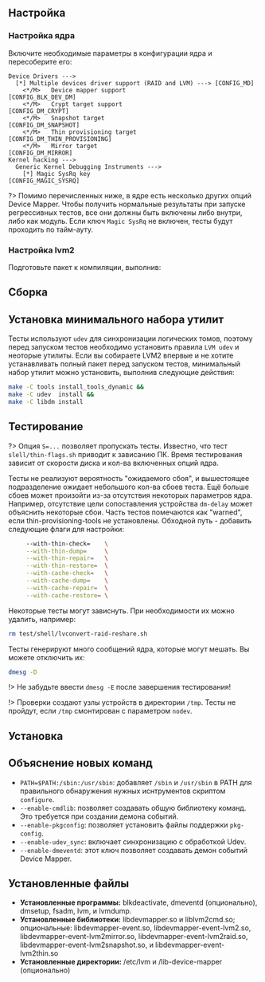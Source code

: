 <package-info :package="package" showsbu></package-info>

<script>
		new Vue({
		el: '#main',
		data: { package: {} },
		mounted: function () {
				this.getPackage('lvm2');
		},
		methods: {
			getPackage: function(name) {
					getPackage(name)
					.then(response => this.package = response);
			},
		}
  })
</script>

## Настройка

### Настройка ядра

Включите необходимые параметры в конфигурации ядра и пересоберите его:

```
Device Drivers --->
  [*] Multiple devices driver support (RAID and LVM) ---> [CONFIG_MD]
    <*/M>   Device mapper support                         [CONFIG_BLK_DEV_DM]
    <*/M>   Crypt target support                          [CONFIG_DM_CRYPT]
    <*/M>   Snapshot target                               [CONFIG_DM_SNAPSHOT]
    <*/M>   Thin provisioning target                      [CONFIG_DM_THIN_PROVISIONING]
    <*/M>   Mirror target                                 [CONFIG_DM_MIRROR]
Kernel hacking --->
  Generic Kernel Debugging Instruments --->
    [*] Magic SysRq key                                   [CONFIG_MAGIC_SYSRQ]
```

?> Помимо перечисленных ниже, в ядре есть несколько других опций Device Mapper. Чтобы получить нормальные результаты при запуске регрессивных тестов, все они должны быть включены либо внутри, либо как модуль. Если ключ `Magic SysRq` не включен, тесты будут проходить по тайм-ауту.

### Настройка lvm2

Подготовьте пакет к компиляции, выполнив:

 <package-script :package="'lvm2'" :type="'prepare'"></package-script>

## Сборка

<package-script :package="'lvm2'" :type="'build'"></package-script>

## Установка минимального набора утилит

Тесты используют `udev` для синхронизации логических томов, поэтому перед запуском тестов необходимо установить правила `LVM udev` и неоторые утилиты. Если вы собираете LVM2 впервые и не хотите устанавливать полный пакет перед запуском тестов, минимальный набор утилит можно установить, выполнив следующие действия:

```bash
make -C tools install_tools_dynamic &&
make -C udev  install &&
make -C libdm install
```

## Тестирование

<package-script :package="'lvm2'" :type="'test'"></package-script>

?> Опция `S=...` позволяет пропускать тесты. Известно, что тест `slell/thin-flags.sh` приводит к зависанию ПК. Время тестирования зависит от скорости диска и кол-ва включенных опций ядра.

Тесты не реализуют вероятность "ожидаемого сбоя", и вышестоящее подразделение ожидает небольшого кол-ва сбоев теста. Ещё больше сбоев может произойти из-за отсутствия некоторых параметров ядра. Например, отсутствие цели сопоставления устройства `dm-delay` может объяснить некоторые сбои. Часть тестов помечаются как "warned", если thin-provisioning-tools не установлены. Обходной путь - добавить следующие флаги для настройки:

```bash
     --with-thin-check=    \
     --with-thin-dump=     \
     --with-thin-repair=   \
     --with-thin-restore=  \
     --with-cache-check=   \
     --with-cache-dump=    \
     --with-cache-repair=  \
     --with-cache-restore= \
```

Некоторые тесты могут зависнуть. При необходимости их можно удалить, например:

```bash
rm test/shell/lvconvert-raid-reshare.sh
```

Тесты генерируют много сообщений ядра, которые могут мешать. Вы можете отключить их:

```bash
dmesg -D
```

!> Не забудьте ввести `dmesg -E` после завершения тестирования!

!> Проверки создают узлы устройств в директории `/tmp`. Тесты не пройдут, если `/tmp` смонтирован с параметром `nodev`.

## Установка

<package-script :package="'lvm2'" :type="'install'"></package-script>

## Объяснение новых команд

* `PATH=$PATH:/sbin:/usr/sbin`: добавляет `/sbin` и `/usr/sbin` в PATH для правильного обнаружения нужных иснтрументов скриптом `configure`.
* `--enable-cmdlib`: позволяет создавать общую библиотеку команд. Это требуется при создании демона событий.
* `--enable-pkgconfig`: позволяет установить файлы поддержки `pkg-config`.
* `--enable-udev_sync`: включает синхронизацию с обработкой Udev.
* `--enable-dmeventd`: этот ключ позволяет создавать демон событий Device Mapper.

## Установленные файлы
* **Установленные программы:** blkdeactivate, dmeventd (опционально), dmsetup, fsadm, lvm, и lvmdump.
* **Установленные библиотеки:** libdevmapper.so и liblvm2cmd.so; опциональные: libdevmapper-event.so, libdevmapper-event-lvm2.so, libdevmapper-event-lvm2mirror.so, libdevmapper-event-lvm2raid.so, libdevmapper-event-lvm2snapshot.so, и libdevmapper-event-lvm2thin.so
* **Установленные директории:** /etc/lvm и /lib-device-mapper (опционально)
